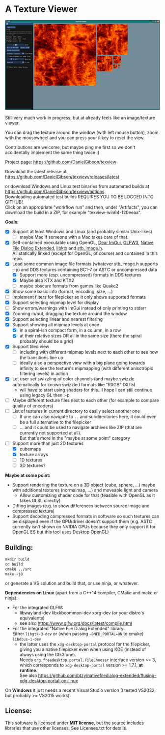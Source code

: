 # A Texture Viewer

![](texview.png)

Still very much work in progress, but at already feels like an image/texture viewer.

You can drag the texture around the window (with left mouse button), zoom with the mousewheel
and you can press your `R` key to reset the view.

Contributions are welcome, but maybe ping me first so we don't accidentally implement the same thing twice :)

Project page: https://github.com/DanielGibson/texview

Download the latest release at https://github.com/DanielGibson/texview/releases/latest

or download Windows and Linux test binaries from automated builds at https://github.com/DanielGibson/texview/actions  
Downloading automated test builds REQUIRES YOU TO BE LOGGED INTO GITHUB!  
Click on an appropriate "workflow run" and then, under "Artifacts", you can download the build in a ZIP,
for example "texview-win64-120eeaa".

**Goals:**

- [x] Support at least Windows and Linux (and probably similar Unix-likes)
    - [ ] maybe Mac if someone with a Mac takes care of that.
- [x] Self-contained executable using OpenGL, [Dear ImGui](https://github.com/ocornut/imgui),
      [GLFW3](https://www.glfw.org/), [Native File Dialog Extended](https://github.com/btzy/nativefiledialog-extended/),
      [libktx](https://github.com/KhronosGroup/KTX-Software/) and [stb_image.h](https://github.com/nothings/stb/blob/master/stb_image.h).  
      All statically linked (except for OpenGL, of course) and contained in this repo.
- [x] Load some common image file formats (whatever stb_image.h supports :-p) and DDS textures
      containing BC1-7 or ASTC or uncompressed data
    - [x] Support more (esp. uncompressed) formats in DDS textures
    - [x] Maybe also KTX and KTX2
    - [ ] maybe obscure formats from games like Quake2
- [x] Show some basic info (format, encoding, size, ...)
- [ ] Implement filters for filepicker so it only shows supported formats
- [x] Support selecting mipmap level for display
- [ ] Show errors/warnings with ImGui instead of only printing to stderr
- [x] Zooming in/out, dragging the texture around the window
- [x] Support selecting linear and nearest filtering
- [x] Support showing all mipmap levels at once
    - [x] in a spiral-ish compact form, in a column, in a row
    - [x] at their relative sizes OR all in the same size (there the spiral probably should be a grid)
- [x] Support tiled view
    - [ ] including with different mipmap levels next to each other to see how the transitions line up
    - [ ] ideally also a perspective view with a big plane going towards infinity to see the texture's
          mipmapping (with different anisotropic filtering levels) in action
- [x] Let user set swizzling of color channels (and maybe swizzle automatically for known swizzled formats like "RXGB" DXT5)
    - will have to start using shaders for this.. I hope I can still continue using legacy GL then :-p
- [ ] Maybe different texture files next to each other (for example to compare quality of encoders)
- [ ] List of textures in current directory to easily select another one
    - [ ] If one can also navigate to `..` and subdirectories here, it could even be a full alternative to the filepicker
    - [ ] ... and it could be used to navigate archives like ZIP (that are currently not supported at all).  
          But that's more in the "maybe at some point" category
- [ ] Support more than just 2D textures
    - [x] cubemaps
    - [x] texture arrays
    - [ ] 1D textures
    - [ ] 3D textures?

**Maybe at some point:**

* Support rendering the texture on a 3D object (cube, sphere, ...) maybe with additional textures (normalmap, ...)
  and moveable light and camera
    - Allow customizing shader code for that (feasible with OpenGL as it takes GLSL directly)
* Diffing images (e.g. to show differences between source image and compressed texture)
* Support decoding compressed formats in software so such textures can be displayed even if the GPU/driver
  doesn't support them (e.g. ASTC currently isn't shown on NVIDIA GPUs because they only support it
  for OpenGL ES but this tool uses Desktop OpenGL)

## Building:

```
mkdir build
cd build
cmake ../src
make -j8
```

or generate a VS solution and build that, or use ninja, or whatever.

**Dependencies on Linux** (apart from a C++14 compiler, CMake and make or ninja):
* For the integrated GLFW:
    - libwayland-dev libxkbcommon-dev xorg-dev (or your distro's equivalents)
    - see also https://www.glfw.org/docs/latest/compile.html
* For the integrated "Native File Dialog Extended" library:  
  Either `libgtk-3-dev` or (when passing `-DNFD_PORTAL=ON` to cmake) `libdbus-1-dev`
    - the latter uses the `xdg-desktop-portal` protocol for the filepicker, giving you a native
      filepicker even when using KDE (instead of always using the Gtk3 one).  
      Needs `org.freedesktop.portal.FileChooser` interface version >= 3, which corresponds to
      `xdg-desktop-portal` version >= 1.7.1, **at runtime**.  
      See also https://github.com/btzy/nativefiledialog-extended/#using-xdg-desktop-portal-on-linux

On **Windows** it just needs a recent Visual Studio version (I tested VS2022, but probably >= VS2015 works).

## License:

This software is licensed under **MIT license**, but the source includes libraries that use other
licenses. See Licenses.txt for details.
